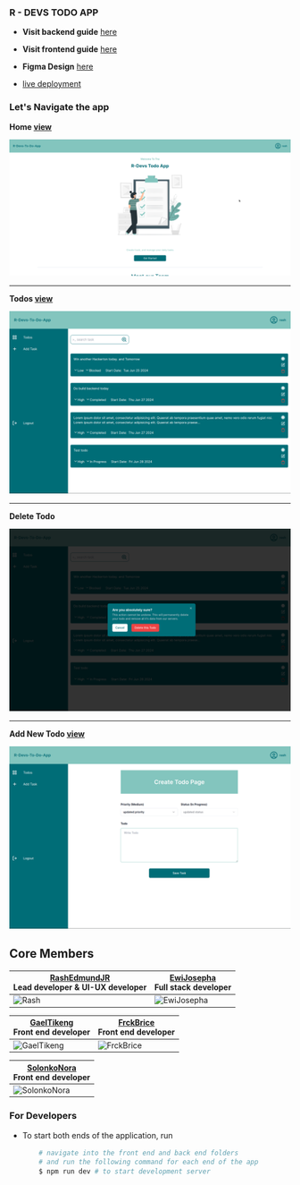 ### R - DEVS TODO APP

- __Visit backend guide__ [here](./back-end/README.md)

- __Visit frontend guide__ [here](./front-end//README.md)

- __Figma Design__ [here](https://www.figma.com/design/cq5g4GphhLoGT1pyMJZJWZ/To-do-app-(Community)?node-id=0-1&t=fI60FMwkjA8H5gur-0)

- [live deployment](https://r-dev-to-do.vercel.app/todos)

### Let's Navigate the app

__Home [view](https://r-dev-to-do.vercel.app/todos)__

![home](./readme-assets/r-dev-todo-home.png)

---

__Todos [view](https://r-dev-to-do.vercel.app/todos)__

![all task](./readme-assets/todo-todos.png)

---

__Delete Todo__

![delete todo](./readme-assets/todo-delete-todo.png)

---

__Add New Todo [view](https://r-dev-to-do.vercel.app/todos/add-new/)__

![add new](./readme-assets/todo-add-new.png)

## __Core Members__

| [RashEdmundJR](https://github.com/rashjredmund) <br /> Lead developer & UI-UX developer     | [EwiJosepha](https://github.com/ewijosepha) <br /> Full stack developer       |
| ------------------------------------------------------------------------------------------- | ----------------------------------------------------------------------------- |
| ![Rash](https://github.com/rashjredmund.png)                                                | ![EwiJosepha](https://github.com/ewijosepha.png)                              |

| [GaelTikeng](https://github.com/gaeltikeng) <br /> Front end developer                      | [FrckBrice](https://github.com/frckbrice) <br /> Front end developer          |
| ------------------------------------------------------------------------------------------- | ----------------------------------------------------------------------------- |
| ![GaelTikeng](https://github.com/gaeltikeng.png)                                            | ![FrckBrice](https://github.com/frckbrice.png)                                |

| [SolonkoNora](https://github.com/solonkonora) <br /> Front end developer
| ---------------------------------------------------------------------------------------------------------------------------------------------------------------------------- |
| ![SolonkoNora](https://github.com/solonkonora.png)

### For Developers

- To start both ends of the application, run
    ```bash
        # navigate into the front end and back end folders
        # and run the following command for each end of the app
        $ npm run dev # to start development server
    ```

